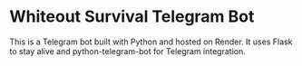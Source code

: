 # Whiteout Survival Telegram Bot

This is a Telegram bot built with Python and hosted on Render.
It uses Flask to stay alive and python-telegram-bot for Telegram integration.
